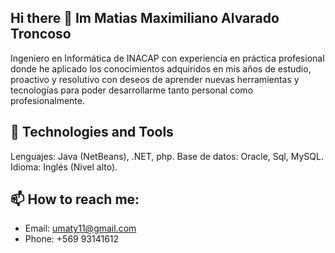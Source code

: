 ## Hi there 👋 Im **Matias Maximiliano Alvarado Troncoso**
Ingeniero en Informática de INACAP con experiencia en práctica
profesional donde he aplicado los conocimientos adquiridos en mis
años de estudio, proactivo y resolutivo con deseos de aprender
nuevas herramientas y tecnologías para poder desarrollarme tanto
personal como profesionalmente.

## 🔨 Technologies and Tools
Lenguajes: Java (NetBeans), .NET, php.
Base de datos: Oracle, Sql, MySQL.
Idioma: Inglés (Nivel alto).

## 📫 How to reach me:
- Email: [umaty11@gmail.com](mailto:umaty11@gmail.com)
- Phone: +569 93141612
